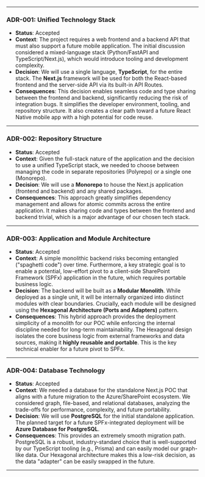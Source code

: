 
---
### **ADR-001: Unified Technology Stack**

* **Status**: Accepted
* **Context**: The project requires a web frontend and a backend API that must also support a future mobile application. The initial discussion considered a mixed-language stack (Python/FastAPI and TypeScript/Next.js), which would introduce tooling and development complexity.
* **Decision**: We will use a single language, **TypeScript**, for the entire stack. The **Next.js** framework will be used for both the React-based frontend and the server-side API via its built-in API Routes.
* **Consequences**: This decision enables seamless code and type sharing between the frontend and backend, significantly reducing the risk of integration bugs. It simplifies the developer environment, tooling, and repository structure. It also creates a clear path toward a future React Native mobile app with a high potential for code reuse.

---
### **ADR-002: Repository Structure**

* **Status**: Accepted
* **Context**: Given the full-stack nature of the application and the decision to use a unified TypeScript stack, we needed to choose between managing the code in separate repositories (Polyrepo) or a single one (Monorepo).
* **Decision**: We will use a **Monorepo** to house the Next.js application (frontend and backend) and any shared packages.
* **Consequences**: This approach greatly simplifies dependency management and allows for atomic commits across the entire application. It makes sharing code and types between the frontend and backend trivial, which is a major advantage of our chosen tech stack.

---
### **ADR-003: Application and Module Architecture**

* **Status**: Accepted
* **Context**: A simple monolithic backend risks becoming entangled ("spaghetti code") over time. Furthermore, a key strategic goal is to enable a potential, low-effort pivot to a client-side SharePoint Framework (SPFx) application in the future, which requires portable business logic.
* **Decision**: The backend will be built as a **Modular Monolith**. While deployed as a single unit, it will be internally organized into distinct modules with clear boundaries. Crucially, each module will be designed using the **Hexagonal Architecture (Ports and Adapters)** pattern.
* **Consequences**: This hybrid approach provides the deployment simplicity of a monolith for our POC while enforcing the internal discipline needed for long-term maintainability. The Hexagonal design isolates the core business logic from external frameworks and data sources, making it **highly reusable and portable**. This is the key technical enabler for a future pivot to SPFx.

---
### **ADR-004: Database Technology**

* **Status**: Accepted
* **Context**: We needed a database for the standalone Next.js POC that aligns with a future migration to the Azure/SharePoint ecosystem. We considered graph, file-based, and relational databases, analyzing the trade-offs for performance, complexity, and future portability.
* **Decision**: We will use **PostgreSQL** for the initial standalone application. The planned target for a future SPFx-integrated deployment will be **Azure Database for PostgreSQL**.
* **Consequences**: This provides an extremely smooth migration path. PostgreSQL is a robust, industry-standard choice that is well-supported by our TypeScript tooling (e.g., Prisma) and can easily model our graph-like data. Our Hexagonal architecture makes this a low-risk decision, as the data "adapter" can be easily swapped in the future.

---
